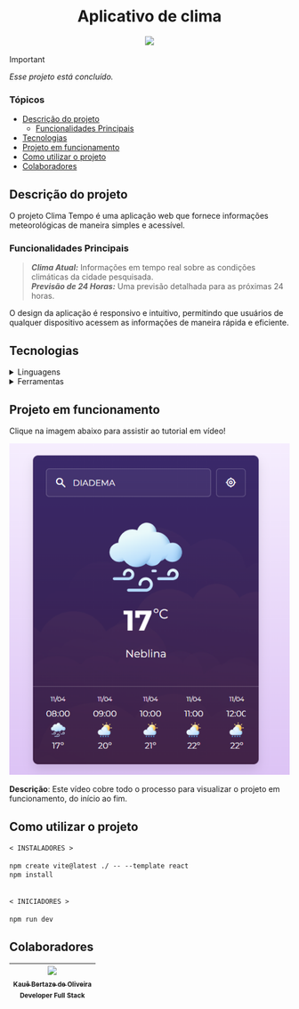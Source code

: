 <h1 align="center">Aplicativo de clima</h1>

<p align="center">
<img loading="lazy" src="http://img.shields.io/static/v1?label=STATUS&message=CONCLUIDO&color=green&style=for-the-badge"/>
</p>

> [!IMPORTANT]
> *Esse projeto está concluído.*

### Tópicos

- [Descrição do projeto](#descrição-do-projeto)
  - [Funcionalidades Principais](#funcionalidades-principais)
- [Tecnologias](#tecnologias)
- [Projeto em funcionamento](#projeto-em-funcionamento)
- [Como utilizar o projeto](#como-utilizar-o-projeto)
- [Colaboradores](#colaboradores)

## Descrição do projeto

O projeto Clima Tempo é uma aplicação web que fornece informações meteorológicas de maneira simples e acessível.

### Funcionalidades Principais
> ***Clima Atual:*** Informações em tempo real sobre as condições climáticas da cidade pesquisada. <br>
> ***Previsão de 24 Horas:*** Uma previsão detalhada para as próximas 24 horas.

O design da aplicação é responsivo e intuitivo, permitindo que usuários de qualquer dispositivo acessem as informações de maneira rápida e eficiente.

## Tecnologias

<details closed>
<summary>Linguagens</summary>
  <div width="140px">
      <img src="https://skillicons.dev/icons?i=react,css,nodejs" />
  </div>
</details>

<details closed>
<summary>Ferramentas</summary>
  <div width="140px">
      <img src="https://skillicons.dev/icons?i=vscode,vite" />
  </div>
</details>


## Projeto em funcionamento

Clique na imagem abaixo para assistir ao tutorial em vídeo!

[![Assista ao tutorial](image.png "Como utilizar esse projeto na sua máquina")](semvideo.com)

**Descrição**: Este vídeo cobre todo o processo para visualizar o projeto em funcionamento, do início ao fim.

## Como utilizar o projeto

```
< INSTALADORES >

npm create vite@latest ./ -- --template react
npm install


< INICIADORES >

npm run dev

```

## Colaboradores

| [<img src="https://avatars.githubusercontent.com/u/69527468?v=4" width=115><br><sub>Kauê Bertaze de Oliveira</sub>](https://github.com/KaueTTS)<br><sub>Developer Full Stack</sub> |
| :---: